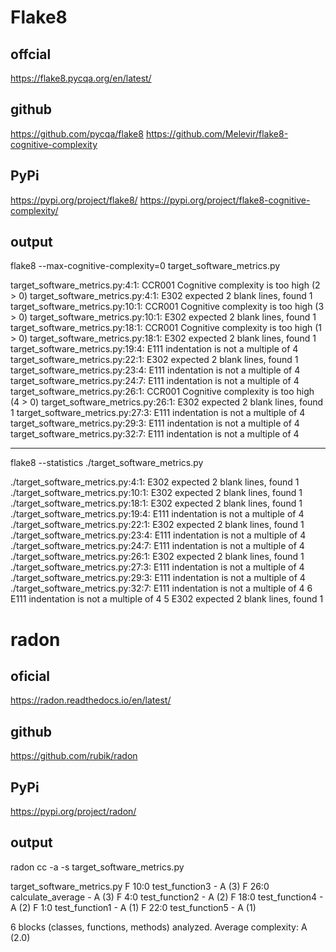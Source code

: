 # Flake8

## offcial
https://flake8.pycqa.org/en/latest/

## github
https://github.com/pycqa/flake8
https://github.com/Melevir/flake8-cognitive-complexity

## PyPi
https://pypi.org/project/flake8/
https://pypi.org/project/flake8-cognitive-complexity/

## output

flake8 --max-cognitive-complexity=0 target_software_metrics.py

target_software_metrics.py:4:1: CCR001 Cognitive complexity is too high (2 > 0)
target_software_metrics.py:4:1: E302 expected 2 blank lines, found 1
target_software_metrics.py:10:1: CCR001 Cognitive complexity is too high (3 > 0)
target_software_metrics.py:10:1: E302 expected 2 blank lines, found 1
target_software_metrics.py:18:1: CCR001 Cognitive complexity is too high (1 > 0)
target_software_metrics.py:18:1: E302 expected 2 blank lines, found 1
target_software_metrics.py:19:4: E111 indentation is not a multiple of 4
target_software_metrics.py:22:1: E302 expected 2 blank lines, found 1
target_software_metrics.py:23:4: E111 indentation is not a multiple of 4
target_software_metrics.py:24:7: E111 indentation is not a multiple of 4
target_software_metrics.py:26:1: CCR001 Cognitive complexity is too high (4 > 0)
target_software_metrics.py:26:1: E302 expected 2 blank lines, found 1
target_software_metrics.py:27:3: E111 indentation is not a multiple of 4
target_software_metrics.py:29:3: E111 indentation is not a multiple of 4
target_software_metrics.py:32:7: E111 indentation is not a multiple of 4

----

flake8 --statistics ./target_software_metrics.py

./target_software_metrics.py:4:1: E302 expected 2 blank lines, found 1
./target_software_metrics.py:10:1: E302 expected 2 blank lines, found 1
./target_software_metrics.py:18:1: E302 expected 2 blank lines, found 1
./target_software_metrics.py:19:4: E111 indentation is not a multiple of 4
./target_software_metrics.py:22:1: E302 expected 2 blank lines, found 1
./target_software_metrics.py:23:4: E111 indentation is not a multiple of 4
./target_software_metrics.py:24:7: E111 indentation is not a multiple of 4
./target_software_metrics.py:26:1: E302 expected 2 blank lines, found 1
./target_software_metrics.py:27:3: E111 indentation is not a multiple of 4
./target_software_metrics.py:29:3: E111 indentation is not a multiple of 4
./target_software_metrics.py:32:7: E111 indentation is not a multiple of 4
6     E111 indentation is not a multiple of 4
5     E302 expected 2 blank lines, found 1



# radon

## oficial
https://radon.readthedocs.io/en/latest/

## github
https://github.com/rubik/radon

## PyPi
https://pypi.org/project/radon/


## output
radon cc -a -s target_software_metrics.py

target_software_metrics.py
    F 10:0 test_function3 - A (3)
    F 26:0 calculate_average - A (3)
    F 4:0 test_function2 - A (2)
    F 18:0 test_function4 - A (2)
    F 1:0 test_function1 - A (1)
    F 22:0 test_function5 - A (1)

6 blocks (classes, functions, methods) analyzed.
Average complexity: A (2.0)
